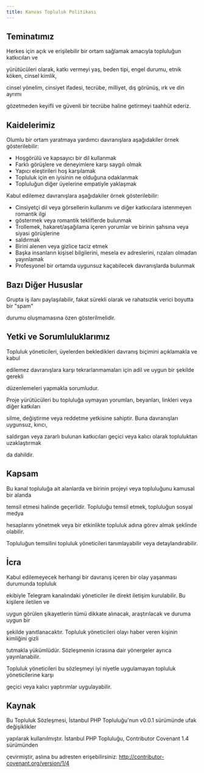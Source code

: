 ```yaml
---
title: Kanvas Topluluk Politikası
---
```

## Teminatımız

Herkes için açık ve erişilebilir bir ortam sağlamak amacıyla topluluğun katkıcıları ve 

yürütücüleri olarak, katkı vermeyi yaş, beden tipi, engel durumu, etnik köken, cinsel kimlik, 

cinsel yönelim, cinsiyet ifadesi, tecrübe, milliyet, dış görünüş, ırk ve din ayrımı 

gözetmeden keyifli ve güvenli bir tecrübe haline getirmeyi taahhüt ederiz.

## Kaidelerimiz

Olumlu bir ortam yaratmaya yardımcı davranışlara aşağıdakiler örnek gösterilebilir:

* Hoşgörülü ve kapsayıcı bir dil kullanmak
* Farklı görüşlere ve deneyimlere karşı saygılı olmak
* Yapıcı eleştirileri hoş karşılamak
* Topluluk için en iyisinin ne olduğuna odaklanmak
* Topluluğun diğer üyelerine empatiyle yaklaşmak

Kabul edilemez davranışlara aşağıdakiler örnek gösterilebilir:

* Cinsiyetçi dil veya görsellerin kullanımı ve diğer katkıcılara istenmeyen romantik ilgi 
* göstermek veya romantik tekliflerde bulunmak
* Trollemek, hakaret/aşağılama içeren yorumlar ve birinin şahsına veya siyasi görüşlerine 
* saldırmak
* Birini alenen veya gizlice taciz etmek
* Başka insanların kişisel bilgilerini, mesela ev adreslerini, rızaları olmadan yayınlamak
* Profesyonel bir ortamda uygunsuz kaçabilecek davranışlarda bulunmak

## Bazı Diğer Hususlar

Grupta iş ilanı paylaşılabilir, fakat sürekli olarak ve rahatsızlık verici boyutta bir "spam" 

durumu oluşmamasına özen gösterilmelidir.

## Yetki ve Sorumluluklarımız

Topluluk yöneticileri, üyelerden bekledikleri davranış biçimini açıklamakla ve kabul 

edilemez davranışlara karşı tekrarlanmamaları için adil ve uygun bir şekilde gerekli 

düzenlemeleri yapmakla sorumludur.

Proje yürütücüleri bu topluluğa uymayan yorumları, beyanları, linkleri veya diğer katkıları 

silme, değiştirme veya reddetme yetkisine sahiptir. Buna davranışları uygunsuz, kırıcı, 

saldırgan veya zararlı bulunan katkıcıları geçici veya kalıcı olarak topluluktan uzaklaştırmak

da dahildir.

## Kapsam

Bu kanal topluluğa ait alanlarda ve birinin projeyi veya topluluğunu kamusal bir alanda 

temsil etmesi halinde geçerlidir. Topluluğu temsil etmek, topluluğun sosyal medya 

hesaplarını yönetmek veya bir etkinlikte topluluk adına görev almak şeklinde olabilir. 

Topluluğun temsilini topluluk yöneticileri tanımlayabilir veya detaylandırabilir.

## İcra

Kabul edilemeyecek herhangi bir davranış içeren bir olay yaşanması durumunda topluluk 

ekibiyle Telegram kanalındaki yöneticiler ile direkt iletişim kurulabilir. Bu kişilere iletilen ve 

uygun görülen şikayetlerin tümü dikkate alınacak, araştırılacak ve duruma uygun bir 

şekilde yanıtlanacaktır. Topluluk yöneticileri olayı haber veren kişinin kimliğini gizli 

tutmakla yükümlüdür. Sözleşmenin icrasına dair yönergeler ayrıca yayınlanabilir.

Topluluk yöneticileri bu sözleşmeyi iyi niyetle uygulamayan topluluk yöneticilerine karşı 

geçici veya kalıcı yaptırımlar uygulayabilir.

## Kaynak

Bu Topluluk Sözleşmesi, İstanbul PHP Topluluğu'nun v0.0.1 sürümünde ufak değişiklikler 

yapılarak kullanılmıştır. İstanbul PHP Topluluğu, Contributor Covenant 1.4 sürümünden 

çevirmiştir, aslına bu adresten erişebilirsiniz: http://contributor-covenant.org/version/1/4
